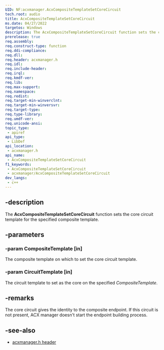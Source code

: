 ```yaml
---
UID: NF:acxmanager.AcxCompositeTemplateSetCoreCircuit
tech.root: audio
title: AcxCompositeTemplateSetCoreCircuit
ms.date: 04/27/2022
targetos: Windows
description: The AcxCompositeTemplateSetCoreCircuit function sets the core circuit template for the specified composite template.
prerelease: true
req.assembly: 
req.construct-type: function
req.ddi-compliance: 
req.dll: 
req.header: acxmanager.h
req.idl: 
req.include-header: 
req.irql: 
req.kmdf-ver: 
req.lib: 
req.max-support: 
req.namespace: 
req.redist: 
req.target-min-winverclnt: 
req.target-min-winversvr: 
req.target-type: 
req.type-library: 
req.umdf-ver: 
req.unicode-ansi: 
topic_type:
 - apiref
api_type:
 - LibDef
api_location:
 - acxmanager.h
api_name:
 - AcxCompositeTemplateSetCoreCircuit
f1_keywords:
 - AcxCompositeTemplateSetCoreCircuit
 - acxmanager/AcxCompositeTemplateSetCoreCircuit
dev_langs:
 - c++
---
```


## -description

The **AcxCompositeTemplateSetCoreCircuit** function sets the core circuit template for the specified composite template.

## -parameters

### -param CompositeTemplate [in]

The composite template on which to set the core circuit template.

### -param CircuitTemplate [in]

The circuit template to set as the core on the specified *CompositeTemplate*.

## -remarks

The core circuit gives the identity to the composite endpoint. If this circuit is not present, ACX manager doesn't start the endpoint building process.

## -see-also

- [acxmanager.h header](index.md)

